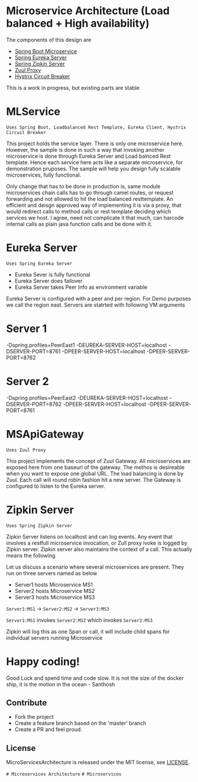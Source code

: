 Microservice Architecture (Load balanced + High availability)
=============================================================

The components of this design are

- [Spring Boot Microservice](#mlservice)
- [Spring Eureka Server](#eureka-server)
- [Spring Zipkin Server](#zipkin-server)
- [Zuul Proxy](#msapigateway)
- [Hystrix Circuit Breaker](#mlservice)


This is a work in progress, but existing parts are stable

# MLService

`Uses Spring Boot, Loadbalanced Rest Template, Eureka Client, Hystrix Circuit Breaker`

This project holds the service layer. There is only one microservice here. However, the sample is done in such a way that invoking another microservice is done through Eureka Server and Load balnced Rest template. Hence each service here acts like a separate microservice, for demonstration pruposes. The sample will help you design fully scalable microservices, fully functional. 

Only change that has to be done in production is, same module microservices chain calls has to go through camel routes, or request forwarding and not allowed to hit the load balanced resttemplate. An efficient and deisgn approved way of implementing it is via a proxy, that would redirect calls to method calls or rest template deciding which services we host. I agree, need not complicate it that much, can harcode internal calls as plain java function calls and be done with it.


# Eureka Server

`Uses Spring Eureka Server`

* Eureka Sever is fully functional
* Eureka Server does failover 
* Eureka Server takes Peer Info as environment variable

Eureka Server is configured with a peer and per region. For Demo purposes we call the region east. Servers are statrted with following VM arguments

Server 1
========
-Dspring.profiles=PeerEast1
-DEUREKA-SERVER-HOST=localhost
-DSERVER-PORT=8761
-DPEER-SERVER-HOST=localhost
-DPEER-SERVER-PORT=8762

Server 2
========
-Dspring.profiles=PeerEast2
-DEUREKA-SERVER-HOST=localhost
-DSERVER-PORT=8762
-DPEER-SERVER-HOST=localhost
-DPEER-SERVER-PORT=8761


# MSApiGateway

`Uses Zuul Proxy`

This project implements the concept of Zuul Gateway. All microservices are exposed here from one baseurl of the gateway. The methos is desireable when you want to expose one global URL. The load balancing is done by Zuul. Each call will round robin fashion hit a new server. The Gateway is configured to listen to the Eureka server.

# Zipkin Server

`Uses Spring Zipkin Server`

Zipkin Server listens on localhost and can log events. Any event that involves a restfull microservice invocation, or Zull proxy ivoke is logged by Zipkin server.  Zipkin server also maintains the context of a call. This actually means the following

Let us discuss a scenario where several microservices are present. They run on three servers named as below

* Server1 hosts Microservice MS1
* Server2 hosts Microservice MS2
* Server3 hosts Microservice MS3

`Server1:MS1` -> `Server2:MS2` -> `Server3:MS3`

`Server1:MS1` invokes `Server2:MS2` which invokes `Server3:MS3`

Zipkin will log this as one Span or call, it will include child spans for individual servers running Microservice

# Happy coding! 

Good Luck and spend time and code slow. It is not the size of the docker ship, it is the motion in the ocean - Santhosh 

## Contribute

* Fork the project
* Create a feature branch based on the 'master' branch
* Create a PR and feel proud.


## License

MicroServicesArchitecture is released under the MIT license, see [LICENSE](https://github.com/BonifyByForteil/react-native-piwik/blob/master/LICENSE).

`# Microservices Architecture`
`# Microservices`
